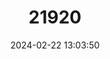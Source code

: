 ---
title: "21920"
category: "Tischeria perplexa"
draft: false
date: 2024-02-22 13:03:50
languages:
  English: ["Chestnut Clearwing Moth"]
---